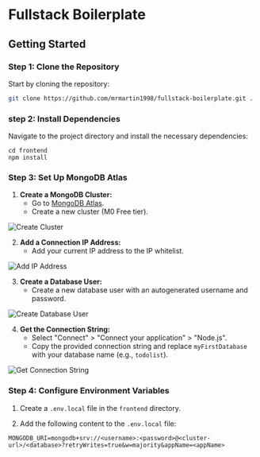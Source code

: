 # Fullstack Boilerplate

## Getting Started

### Step 1: Clone the Repository

Start by cloning the repository:

```bash
git clone https://github.com/mrmartin1998/fullstack-boilerplate.git .
```
### step 2: Install Dependencies

Navigate to the project directory and install the necessary dependencies:

```
cd frontend
npm install
```
### Step 3: Set Up MongoDB Atlas

1. **Create a MongoDB Cluster:**
   - Go to [MongoDB Atlas](https://cloud.mongodb.com/).
   - Create a new cluster (M0 Free tier).

![Create Cluster](path/to/your/image)

2. **Add a Connection IP Address:**
   - Add your current IP address to the IP whitelist.

![Add IP Address](path/to/your/image)

3. **Create a Database User:**
   - Create a new database user with an autogenerated username and password.

![Create Database User](path/to/your/image)

4. **Get the Connection String:**
   - Select "Connect" > "Connect your application" > "Node.js".
   - Copy the provided connection string and replace `myFirstDatabase` with your database name (e.g., `todolist`).

![Get Connection String](path/to/your/image)

### Step 4: Configure Environment Variables

1. Create a `.env.local` file in the `frontend` directory.

2. Add the following content to the `.env.local` file:

```plaintext
MONGODB_URI=mongodb+srv://<username>:<password>@<cluster-url>/<database>?retryWrites=true&w=majority&appName=<appName>

```

